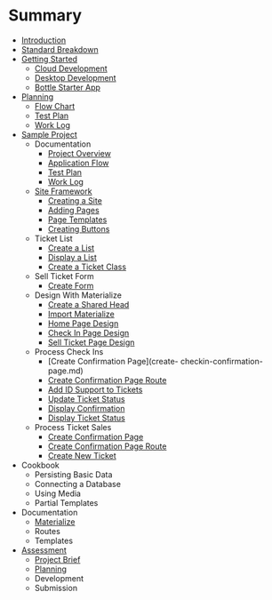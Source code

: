# Summary

* [Introduction](README.md)
* [Standard Breakdown](standard-breakdown.md)
* [Getting Started](getting-started.md)
    * [Cloud Development](cloud-development.md)
    * [Desktop Development](desktop-development.md)
    * [Bottle Starter App](bottle-starter-app.md)
* [Planning](planning.md)
    * [Flow Chart](planning/flow-chart.md)
    * [Test Plan](planning/test-plan.md)
    * [Work Log](planning/work-log.md)
* [Sample Project](example-website.md)
    * Documentation
        * [Project Overview](project-overview.md)
        * [Application Flow](application-flow.md)
        * [Test Plan](test-plan.md)
        * [Work Log](work-log.md)
    * [Site Framework](site-framework.md)
        * [Creating a Site](creating-a-site.md)
        * [Adding Pages](adding-pages.md)
        * [Page Templates](page-templates.md)
        * [Creating Buttons](creating-buttons.md)
    * Ticket List
        * [Create a List](create-a-list.md)
        * [Display a List](display-a-list.md)
        * [Create a Ticket Class](create-a-ticket-class.md)
    * Sell Ticket Form
        * [Create Form](create-form.md)
    * Design With Materialize
        * [Create a Shared Head](create-a-shared-head.md)
        * [Import Materialize](import-materialize.md)
        * [Home Page Design](home-page-design.md)
        * [Check In Page Design](check-in-page-design.md)
        * [Sell Ticket Page Design](sell-ticket-page-design.md)
    * Process Check Ins
        * [Create Confirmation Page](create- checkin-confirmation-page.md)
        * [Create Confirmation Page Route](create-checkin-confirmation-page-route.md)
        * [Add ID Support to Tickets](add-id-support-to-tickets.md)
        * [Update Ticket Status](update-ticket-status.md)
        * [Display Confirmation](display-confirmation.md)
        * [Display Ticket Status](display-ticket-status.md)
    * Process Ticket Sales
        * [Create Confirmation Page](create-confirmation-page.md)
        * [Create Confirmation Page Route](create-confirmation-page-route.md)
        * [Create New Ticket](create-new-ticket.md)
* Cookbook
    * Persisting Basic Data
    * Connecting a Database
    * Using Media
    * Partial Templates
* Documentation
    * [Materialize](materialize.md)
    * Routes
    * Templates
* [Assessment](assessment.md)
    * [Project Brief](project-brief.md)
    * [Planning](planning.md)
    * Development
    * Submission

